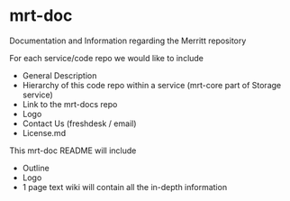 # mrt-doc
Documentation and Information regarding the Merritt repository

For each service/code repo we would like to include
* General Description
* Hierarchy of this code repo within a service (mrt-core part of Storage service)
* Link to the mrt-docs repo
* Logo
* Contact Us (freshdesk / email)
* License.md

This mrt-doc README will include
* Outline 
* Logo
* 1 page text
wiki will contain all the in-depth information

